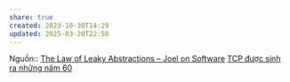 ```yaml
---
share: true
created: 2023-10-30T14:29
updated: 2025-03-20T22:50
---
```

Nguồn:: [The Law of Leaky Abstractions – Joel on Software](https://www.joelonsoftware.com/2002/11/11/the-law-of-leaky-abstractions/)
[TCP được sinh ra những năm 60](./TCP%20%C4%91%C6%B0%E1%BB%A3c%20sinh%20ra%20nh%E1%BB%AFng%20n%C4%83m%2060.md)